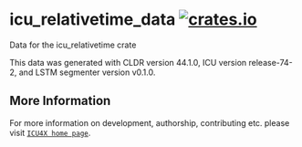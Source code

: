 # icu_relativetime_data [![crates.io](https://img.shields.io/crates/v/icu_relativetime_data)](https://crates.io/crates/icu_relativetime_data)

<!-- cargo-rdme start -->

Data for the icu_relativetime crate

This data was generated with CLDR version 44.1.0, ICU version release-74-2, and
LSTM segmenter version v0.1.0.

<!-- cargo-rdme end -->

## More Information

For more information on development, authorship, contributing etc. please visit [`ICU4X home page`](https://github.com/unicode-org/icu4x).
